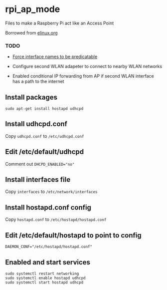 # rpi_ap_mode
Files to make a Raspberry Pi act like an Access Point

Borrowed from [elinux.org](https://elinux.org/RPI-Wireless-Hotspot)

### TODO

* [Force interface names to be predicatable](https://raspberrypi.stackexchange.com/questions/43560/raspberry-pi-3-eth0-wrongfully-named-enx)

* Configure second WLAN adapeter to connect to nearby WLAN networks

* Enabled conditional IP forwarding from AP if second WLAN interface has a path to the internet

## Install packages

```
sudo apt-get install hostapd udhcpd
```

## Install udhcpd.conf

Copy `udhcpd.conf` to `/etc/udhcpd.conf`


## Edit /etc/default/udhcpd

Comment out `DHCPD_ENABLED="no"`

## Install interfaces file

Copy `interfaces` to `/etc/network/interfaces`

## Install hostapd.conf config

Copy `hostapd.conf` to `/etc/hostapd/hostapd.conf`

## Edit /etc/default/hostapd to point to config

```
DAEMON_CONF="/etc/hostapd/hostapd.conf"
```

## Enabled and start services

```
sudo systemctl restart networking
sudo systemctl enable hostapd udhcpd
sudo systemctl start hostapd udhcpd
```
